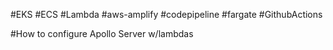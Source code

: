 #EKS
#ECS
#Lambda
#aws-amplify
#codepipeline
#fargate
#GithubActions

#How to configure Apollo Server w/lambdas